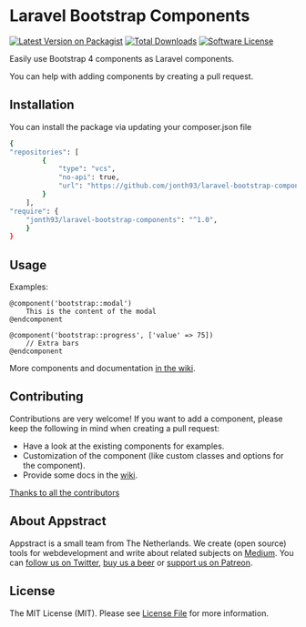 # Laravel Bootstrap Components

[![Latest Version on Packagist](https://img.shields.io/packagist/v/appstract/laravel-bootstrap-components.svg?style=flat-square)](https://packagist.org/packages/appstract/laravel-bootstrap-components)
[![Total Downloads](https://img.shields.io/packagist/dt/appstract/laravel-bootstrap-components.svg?style=flat-square)](https://packagist.org/packages/appstract/laravel-bootstrap-components)
[![Software License](https://img.shields.io/badge/license-MIT-brightgreen.svg?style=flat-square)](LICENSE.md)

Easily use Bootstrap 4 components as Laravel components. 

You can help with adding components by creating a pull request.

## Installation

You can install the package via updating your composer.json file

```bash
{
"repositories": [
        {
            "type": "vcs",
            "no-api": true,
            "url": "https://github.com/jonth93/laravel-bootstrap-components"
        }
    ],
"require": {
    "jonth93/laravel-bootstrap-components": "^1.0",
    }
}
```

## Usage

Examples:
```blade
@component('bootstrap::modal')
    This is the content of the modal
@endcomponent

@component('bootstrap::progress', ['value' => 75]) 
    // Extra bars
@endcomponent
```

More components and documentation [in the wiki](https://github.com/appstract/laravel-bootstrap-components/wiki).

## Contributing

Contributions are very welcome! If you want to add a component, please keep the following in mind when creating a pull request:

- Have a look at the existing components for examples.
- Customization of the component (like custom classes and options for the component).
- Provide some docs in the [wiki](https://github.com/appstract/laravel-bootstrap-components/wiki).

[Thanks to all the contributors](https://github.com/appstract/laravel-bootstrap-components/graphs/contributors)

## About Appstract

Appstract is a small team from The Netherlands. We create (open source) tools for webdevelopment and write about related subjects on [Medium](https://medium.com/appstract). You can [follow us on Twitter](https://twitter.com/teamappstract), [buy us a beer](https://www.paypal.me/teamappstract/10) or [support us on Patreon](https://www.patreon.com/appstract).

## License

The MIT License (MIT). Please see [License File](LICENSE.md) for more information.

